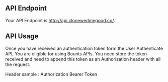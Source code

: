 ## API Endpoint

Your API Endpoint is http://api.clonewedmegood.co/.

## API Usage

Once you have received an authentication token form the User Authenticate API, You are eligible for using Bounts APIs.
You need store the token received and need to append this token as an Authorization header with all the request. 

Header sample : Authorization Bearer Token 
